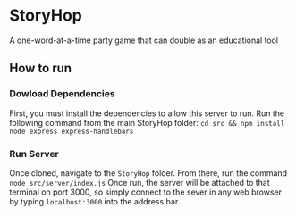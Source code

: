 # StoryHop
A one-word-at-a-time party game that can double as an educational tool

## How to run
### Dowload Dependencies
First, you must install the dependencies to allow this server to run. Run the following command from the main StoryHop folder:
```cd src && npm install node express express-handlebars```

### Run Server
Once cloned, navigate to the `StoryHop` folder. From there, run the command
```node src/server/index.js```
Once run, the server will be attached to that terminal on port 3000, so simply connect to the sever in any web browser by typing `localhost:3000` into the address bar.
